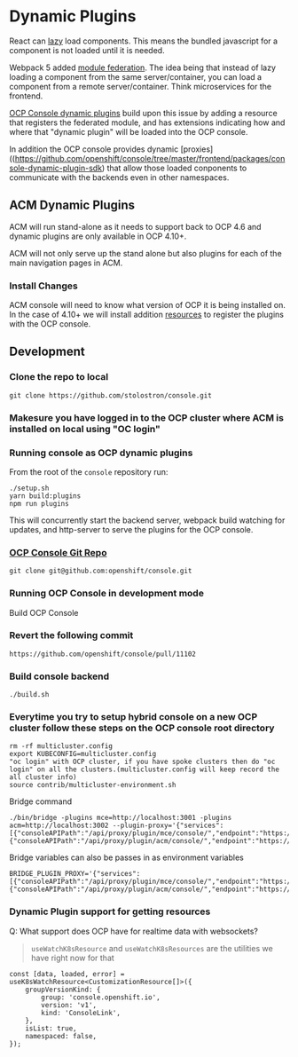 # Dynamic Plugins

React can [lazy](https://reactjs.org/docs/code-splitting.html#reactlazy) load components.
This means the bundled javascript for a component is not loaded until it is needed.

Webpack 5 added [module federation](https://webpack.js.org/concepts/module-federation).
The idea being that instead of lazy loading a component from the same server/container,
you can load a component from a remote server/container. Think microservices for the frontend.

[OCP Console dynamic plugins](https://github.com/openshift/console/blob/master/dynamic-demo-plugin/README.md#proxy-service)
build upon this issue by adding a resource that registers the federated module,
and has extensions indicating how and where that "dynamic plugin" will be loaded into the OCP console.

In addition the OCP console provides dynamic [proxies]((https://github.com/openshift/console/tree/master/frontend/packages/console-dynamic-plugin-sdk) that allow those loaded conponents to communicate with the backends even in other namespaces.

## ACM Dynamic Plugins

ACM will run stand-alone as it needs to support back to OCP 4.6 and dynamic plugins are only available in OCP 4.10+.

ACM will not only serve up the stand alone but also plugins for each of the main navigation pages in ACM.

### Install Changes

ACM console will need to know what version of OCP it is being installed on.
In the case of 4.10+ we will install addition [resources](https://github.com/openshift/console/blob/master/dynamic-demo-plugin/oc-manifest.yaml) to register the plugins with the OCP console.

## Development

### Clone the repo to local
```
git clone https://github.com/stolostron/console.git
```
### Makesure you have logged in to the OCP cluster where ACM is installed on local using "OC login"

### Running console as OCP dynamic plugins

From the root of the `console` repository run:
```
./setup.sh
yarn build:plugins
npm run plugins
```

This will concurrently start the backend server, webpack build watching for updates, and http-server to serve the plugins for the OCP console.   

### [OCP Console Git Repo](https://github.com/openshift/console)

```
git clone git@github.com:openshift/console.git
```

### Running OCP Console in development mode

Build OCP Console

### Revert the following commit
```
https://github.com/openshift/console/pull/11102
```

### Build console backend
```
./build.sh
```

### Everytime you try to setup hybrid console on a new OCP cluster follow these steps on the OCP console root directory
```
rm -rf multicluster.config
export KUBECONFIG=multicluster.config
"oc login" with OCP cluster, if you have spoke clusters then do "oc login" on all the clusters.(multicluster.config will keep record the all cluster info)
source contrib/multicluster-environment.sh 
```

Bridge command
```
./bin/bridge -plugins mce=http://localhost:3001 -plugins acm=http://localhost:3002 --plugin-proxy='{"services":[{"consoleAPIPath":"/api/proxy/plugin/mce/console/","endpoint":"https://localhost:4000","authorize":true},{"consoleAPIPath":"/api/proxy/plugin/acm/console/","endpoint":"https://localhost:4000","authorize":true}]}'
```

Bridge variables can also be passes in as environment variables

```
BRIDGE_PLUGIN_PROXY='{"services":[{"consoleAPIPath":"/api/proxy/plugin/mce/console/","endpoint":"https://localhost:4000","authorize":true},{"consoleAPIPath":"/api/proxy/plugin/acm/console/","endpoint":"https://localhost:4000","authorize":true}]}'
```

### Dynamic Plugin support for getting resources

Q: What support does OCP have for realtime data with websockets?

> `useWatchK8sResource` and `useWatchK8sResources` are the utilities we have right now for that

```
const [data, loaded, error] = useK8sWatchResource<CustomizationResource[]>({
    groupVersionKind: {
        group: 'console.openshift.io',
        version: 'v1',
        kind: 'ConsoleLink',
    },
    isList: true,
    namespaced: false,
});
```
